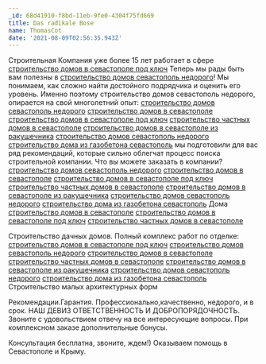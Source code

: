 ```yaml
---
_id: 68d41910-f8bd-11eb-9fe0-4304f75fd669
title: Das radikale Bose
name: ThomasCot
date: '2021-08-09T02:56:35.943Z'
---
```

Строительная Компания уже более 15 лет работает в сфере <a href=https://stroymdom.ru/>строительство домов в севастополе под ключ</a> 
Теперь мы рады быть вам полезны в <a href=https://stroymdom.ru/>строительство домов севастополь недорого</a>! Мы понимаем, как сложно найти достойного подрядчика и оценить его уровень. 
Именно поэтому строительство домов севастополь недорого, опирается на свой многолетний опыт: 
<a href=https://stroymdom.ru/>строительство домов севастополь недорого</a> 
<a href=https://stroymdom.ru/>строительство домов в севастополе</a> 
<a href=https://stroymdom.ru/>строительство домов в севастополе под ключ</a> 
<a href=https://stroymdom.ru/>строительство частных домов в севастополе</a> 
<a href=https://stroymdom.ru/>строительство домов в севастополе из ракушечника</a> 
<a href=https://stroymdom.ru/>строительство домов севастополь недорого</a> 
<a href=https://stroymdom.ru/>строительство дома из газобетона севастополь</a> 
мы подготовили для вас ряд рекомендаций, которые сильно облегчат процесс поиска строительной компании. 
Что вы можете заказать в компании? 
<a href=https://stroymdom.ru/>строительство домов севастополь недорого</a> 
<a href=https://stroymdom.ru/>строительство домов в севастополе</a> 
<a href=https://stroymdom.ru/>строительство домов в севастополе под ключ</a> 
<a href=https://stroymdom.ru/>строительство частных домов в севастополе</a> 
<a href=https://stroymdom.ru/>строительство домов в севастополе из ракушечника</a> 
<a href=https://stroymdom.ru/>строительство домов севастополь недорого</a> 
<a href=https://stroymdom.ru/>строительство дома из газобетона севастополь</a> 
Дома 
<a href=https://stroymdom.ru/>строительство домов в севастополе</a> 
<a href=https://stroymdom.ru/>строительство домов в севастополе под ключ</a> 
<a href=https://stroymdom.ru/>строительство частных домов в севастополе</a> 
 
Строительство дачных  домов. 
Полный комплекс работ по отделке: 
<a href=https://stroymdom.ru/>строительство домов в севастополе под ключ</a> 
<a href=https://stroymdom.ru/>строительство домов севастополь недорого</a> 
<a href=https://stroymdom.ru/>строительство домов в севастополе</a> 
<a href=https://stroymdom.ru/>строительство частных домов в севастополе</a> 
<a href=https://stroymdom.ru/>строительство домов в севастополе из ракушечника</a> 
<a href=https://stroymdom.ru/>строительство домов севастополь недорого</a> 
<a href=https://stroymdom.ru/>строительство дома из газобетона севастополь</a> 
Строительство малых архитектурных форм 
 
Рекомендации.Гарантия. 
Профессионально,качественно, недорого, и в срок. 
НАШ ДЕВИЗ ОТВЕТСТВЕННОСТЬ И ДОБРОПОРЯДОЧНОСТЬ. 
Звоните с удовольствием отвечу на все интересующие вопросы. 
При комплексном заказе дополнительные бонусы. 
 
Консультация бесплатна, звоните, ждем!) 
Оказываем помощь в Севастополе и Крыму.

